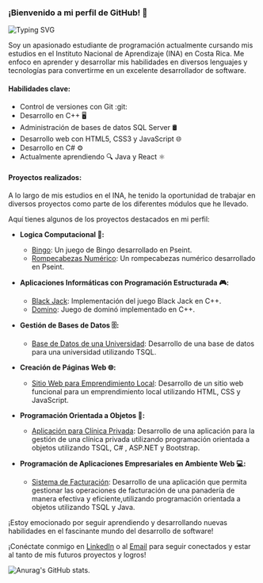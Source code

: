 ### ¡Bienvenido a mi perfil de GitHub! 👋

![Typing SVG](https://readme-typing-svg.demolab.com?font=Fira+Code&duration=1000&pause=500&color=F7E3E7&multiline=true&width=435&height=100&lines=Bienvenido+!!!;Mi+nombre+es%3A+Jos%C3%A9+Campos+Chaves)

Soy un apasionado estudiante de programación actualmente cursando mis estudios en el Instituto Nacional de Aprendizaje (INA) en Costa Rica. Me enfoco en aprender y desarrollar mis habilidades en diversos lenguajes y tecnologías para convertirme en un excelente desarrollador de software.

#### Habilidades clave:

- Control de versiones con Git :git:
- Desarrollo en C++ 🖥️
- Administración de bases de datos SQL Server 🛢️
- Desarrollo web con HTML5, CSS3 y JavaScript 🌐
- Desarrollo en C# ⚙️
- Actualmente aprendiendo 🔍 Java  y React ⚛️

#### Proyectos realizados:

A lo largo de mis estudios en el INA, he tenido la oportunidad de trabajar en diversos proyectos como parte de los diferentes módulos que he llevado.

Aquí tienes algunos de los proyectos destacados en mi perfil:

- **Logica Computacional 🧠:**
  - [Bingo](https://github.com/JoseCamp1/Pseint_BINGO.git): Un juego de Bingo desarrollado en Pseint.
  - [Rompecabezas Numérico](https://github.com/JoseCamp1/Pseint_Rompe_Cabezas_Numerico.git): Un rompecabezas numérico desarrollado en Pseint.

- **Aplicaciones Informáticas con Programación Estructurada 🎮:**
  - [Black Jack](https://github.com/JoseCamp1/C-_Black_Jack.git): Implementación del juego Black Jack en C++.
  - [Domino](https://github.com/JoseCamp1/C-_Domino.git): Juego de dominó implementado en C++.

- **Gestión de Bases de Datos 🗄️:**
  - [Base de Datos de una Universidad](https://github.com/JoseCamp1/SQL_BasedeDatos_Universidad.git): Desarrollo de una base de datos para una universidad utilizando TSQL.

- **Creación de Páginas Web 🌐:**
  - [Sitio Web para Emprendimiento Local](https://github.com/JoseCamp1/Morfos_Salon_Web_Site.git): Desarrollo de un sitio web funcional para un emprendimiento local utilizando HTML, CSS y JavaScript.

- **Programación Orientada a Objetos 🎯:**
  - [Aplicación para Clínica Privada](https://github.com/JoseCamp1/PROYECTO_POO_CLINICA_PRIVADA.git): Desarrollo de una aplicación para la gestión de una clínica privada utilizando programación orientada a objetos utilizando TSQL, C# , ASP.NET y Bootstrap.

- **Programación de Aplicaciones Empresariales en Ambiente Web :computer::**
  - [Sistema de Facturación](https://github.com/JoseCamp1/PROYECTO_PAE_FACTURACION.git): Desarrollo de una aplicación que permita gestionar las operaciones de facturación de una panadería de manera efectiva y eficiente,utilizando programación orientada a objetos utilizando TSQL y Java.

¡Estoy emocionado por seguir aprendiendo y desarrollando nuevas habilidades en el fascinante mundo del desarrollo de software!

¡Conéctate conmigo en [LinkedIn](https://www.linkedin.com/in/josé-joaquín-campos-chávez-620024201/) o al [Email](mailto:joacachavez20@gmail.com)
 para seguir conectados y estar al tanto de mis futuros proyectos y logros!

![Anurag's GitHub stats](https://github-readme-stats.vercel.app/api?username=JoseCamp1&show_icons=true&theme=dark).
